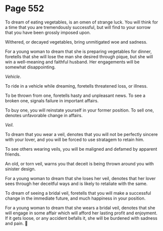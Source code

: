 # Page 552
To dream of eating vegetables, is an omen of strange luck.
You will think for a time that you are tremendously successful,
but will find to your sorrow that you have been grossly imposed upon.


Withered, or decayed vegetables, bring unmitigated woe and sadness.


For a young woman to dream that she is preparing vegetables for dinner,
foretells that she will lose the man she desired through pique,
but she will win a well-meaning and faithful husband.
Her engagements will be somewhat disappointing.


_Vehicle_.


To ride in a vehicle while dreaming, foretells threatened loss, or illness.


To be thrown from one, foretells hasty and unpleasant news.
To see a broken one, signals failure in important affairs.


To buy one, you will reinstate yourself in your former position.
To sell one, denotes unfavorable change in affairs.


_Veil_.


To dream that you wear a veil, denotes that you will not be perfectly sincere
with your lover, and you will be forced to use stratagem to retain him.


To see others wearing veils, you will be maligned and defamed
by apparent friends.


An old, or torn veil, warns you that deceit is being thrown around
you with sinister design.


For a young woman to dream that she loses her veil, denotes that her lover
sees through her deceitful ways and is likely to retaliate with the same.


To dream of seeing a bridal veil, foretells that you will make a successful
change in the immediate future, and much happiness in your position.


For a young woman to dream that she wears a bridal veil, denotes that she will
engage in some affair which will afford her lasting profit and enjoyment.
If it gets loose, or any accident befalls it, she will be burdened with
sadness and pain.
